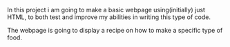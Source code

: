 In this project i am going to make a basic webpage using(initially) just HTML, to both test and improve my abilities in writing this type of code. 

The webpage is going to display a recipe on how to make a specific type of food.
